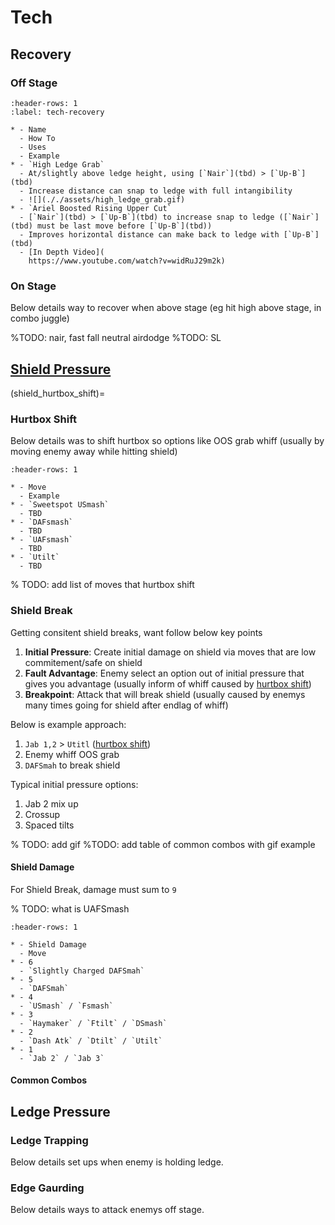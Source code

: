 # Tech

## Recovery

### Off Stage

```{list-table}
:header-rows: 1
:label: tech-recovery

* - Name
  - How To
  - Uses
  - Example
* - `High Ledge Grab`
  - At/slightly above ledge height, using [`Nair`](tbd) > [`Up-B`](tbd)
  - Increase distance can snap to ledge with full intangibility
  - ![](././assets/high_ledge_grab.gif)
* - `Ariel Boosted Rising Upper Cut`
  - [`Nair`](tbd) > [`Up-B`](tbd) to increase snap to ledge ([`Nair`](tbd) must be last move before [`Up-B`](tbd))
  - Improves horizontal distance can make back to ledge with [`Up-B`](tbd) 
  - [In Depth Video](
    https://www.youtube.com/watch?v=widRuJ29m2k)
```

### On Stage

Below details way to recover when above stage (eg hit high above stage, in combo juggle)

%TODO: nair, fast fall neutral airdodge
%TODO: SL

## [Shield Pressure](https://youtu.be/cwinDb69Esc?si=pUCk5FbnTYBTJd5G)

(shield_hurtbox_shift)=
### Hurtbox Shift

Below details was to shift hurtbox so options like OOS grab whiff (usually by moving enemy away while hitting shield)

```{list-table}
:header-rows: 1

* - Move
  - Example
* - `Sweetspot USmash`
  - TBD
* - `DAFsmash`
  - TBD
* - `UAFsmash`
  - TBD
* - `Utilt`
  - TBD
```


% TODO: add list of moves that hurtbox shift

### Shield Break

Getting consitent shield breaks, want follow below key points
1. **Initial Pressure**: Create initial damage on shield via moves that are low commitement/safe on shield
2. **Fault Advantage**: Enemy select an option out of initial pressure that gives you advantage (usually inform of whiff caused by [hurtbox shift](shield_hurtbox_shift))
3. **Breakpoint**: Attack that will break shield (usually caused by enemys many times going for shield after endlag of whiff)

Below is example approach: 
1. `Jab 1,2` > `Utitl` ([hurtbox shift](shield_hurtbox_shift))
2. Enemy whiff OOS grab
3. `DAFSmah` to break shield

Typical initial pressure options:
1. Jab 2 mix up
2. Crossup
3. Spaced tilts

% TODO: add gif
%TODO: add table of common combos with gif example

#### Shield Damage 

For Shield Break, damage must sum to `9`

% TODO: what is UAFSmash
```{list-table}
:header-rows: 1

* - Shield Damage
  - Move
* - 6
  - `Slightly Charged DAFSmah`
* - 5
  - `DAFSmah`
* - 4
  - `USmash` / `Fsmash`
* - 3
  - `Haymaker` / `Ftilt` / `DSmash`
* - 2
  - `Dash Atk` / `Dtilt` / `Utilt`
* - 1
  - `Jab 2` / `Jab 3`
```

#### Common Combos

## Ledge Pressure

### Ledge Trapping

Below details set ups when enemy is holding ledge.

### Edge Gaurding

Below details ways to attack enemys off stage.